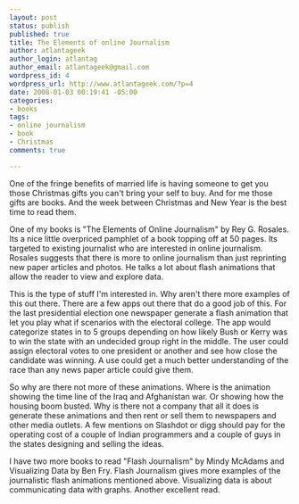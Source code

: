 ```yaml
--- 
layout: post
status: publish
published: true
title: The Elements of online Journalism
author: atlantageek
author_login: atlantag
author_email: atlantageek@gmail.com
wordpress_id: 4
wordpress_url: http://www.atlantageek.com/?p=4
date: 2008-01-03 00:19:41 -05:00
categories: 
- books
tags: 
- online journalism
- book
- Christmas
comments: true

---
```

One of the fringe benefits of married life is having someone to get you those Christmas gifts you can't bring your self to buy. And for me those gifts are books. And the week between Christmas and New Year is the best time to read them.

One of my books is "The Elements of Online Journalism"  by Rey G. Rosales. Its a nice little overpriced pamphlet of a book topping off at 50 pages. Its targeted to existing journalist who are interested in online journalism. Rosales suggests that there is more to online journalism than just reprinting new paper articles and photos. He talks a lot about flash animations that allow the reader to view and explore data.

This is the type of stuff I'm interested in. Why aren't there more examples of this out there. There are a few apps out there that do a good job of this. For the last presidential election one newspaper generate a flash animation that let you play what if scenarios with the electoral college. The app would categorize states in to 5 groups depending on how likely Bush or Kerry was to win the state with an undecided group right in the middle.  The user could assign electoral votes to one president or another and see how close the candidate was winning. A use could get a much better understanding of the race than any news paper article could give them.

So why are there not more of these animations.  Where is the animation showing the time line of the Iraq and Afghanistan war. Or showing how the housing boom busted. Why is there not a company that all it does is generate these animations and then rent or sell them to newspapers and other media outlets. A few mentions on Slashdot or digg should pay for the operating cost of a couple of Indian programmers and a couple of guys in the states designing and selling the ideas.

I have two more books to read "Flash Journalism" by Mindy McAdams and Visualizing Data by Ben Fry.  Flash Journalism gives more examples of the journalistic flash animations mentioned above. Visualizing data is about communicating data with graphs.  Another excellent read.
